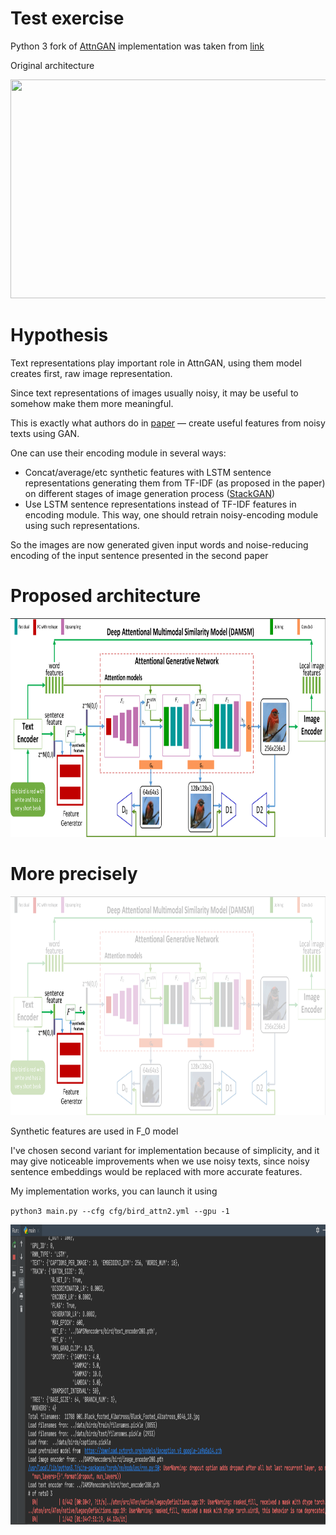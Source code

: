 # Test exercise 

Python 3 fork of [AttnGAN](http://openaccess.thecvf.com/content_cvpr_2018/papers/Xu_AttnGAN_Fine-Grained_Text_CVPR_2018_paper.pdf) implementation 
was taken from [link](https://github.com/davidstap/AttnGAN) 


Original architecture

<img src="framework.png" width="900px" height="350px"/>

# Hypothesis

Text representations play important role in AttnGAN, using them model 
creates first, raw image representation.

Since text representations of images usually noisy, it may be useful to 
somehow make them more meaningful.

This is exactly what authors do in [paper](https://arxiv.org/pdf/1712.01381.pdf) — 
create useful features from noisy texts using GAN.


One can use their encoding module in several ways:
- Concat/average/etc synthetic features with LSTM sentence representations generating 
them from TF-IDF (as proposed in the paper) on different stages of image generation process ([StackGAN](https://arxiv.org/abs/1612.03242))
- Use LSTM sentence representations instead of TF-IDF features in encoding module. This way, 
one should retrain noisy-encoding module using such representations. 

So the images are now generated given input words and noise-reducing encoding of the input sentence presented in the second paper

# Proposed architecture

<img src="framework_new.png" width="900px" height="350px"/>


# More precisely

<img src="framework_small.png" width="900px" height="350px"/>   

Synthetic features are used in F_0 model

I've chosen second variant for implementation because of simplicity, and it may give 
noticeable improvements when we use noisy texts, since noisy sentence embeddings would 
be replaced with more accurate features.  

My implementation works, you can launch it using 

`python3 main.py --cfg cfg/bird_attn2.yml --gpu -1`

<img src="it_works.png" width="640px" height="480px"/>  
